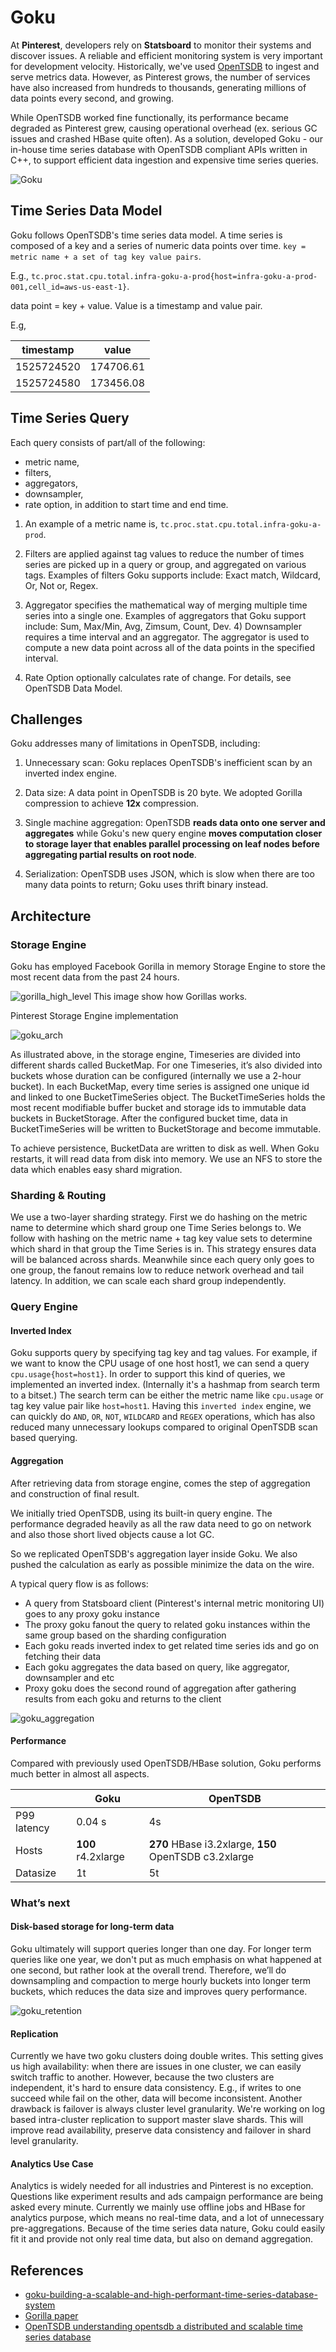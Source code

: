 # Goku


At **Pinterest**, developers rely on **Statsboard** to monitor their systems and discover issues. A reliable and efficient monitoring system is very important for development velocity. Historically, we've used [OpenTSDB](http://opentsdb.net/) to ingest and serve metrics data. However, as Pinterest grows, the number of services have also increased from hundreds to thousands, generating millions of data points every second, and growing.


While OpenTSDB worked fine functionally, its performance became degraded as Pinterest grew, causing operational overhead (ex. serious GC issues and crashed HBase quite often). As a solution, developed Goku - our in-house time series database with OpenTSDB compliant APIs written in C++, to support efficient data ingestion and expensive time series queries.

![Goku](../../images/databases/goku.webp)


## Time Series Data Model

Goku follows OpenTSDB's time series data model. A time series is composed of a key and a series of numeric data points over time. `key = metric name + a set of tag key value pairs`. 

E.g., `tc.proc.stat.cpu.total.infra-goku-a-prod{host=infra-goku-a-prod-001,cell_id=aws-us-east-1}`. 

data point = key + value. Value is a timestamp and value pair. 

E.g,

| timestamp | value |
| --- | --- |
| 1525724520 | 174706.61 |
| 1525724580 | 173456.08 |


## Time Series Query

Each query consists of part/all of the following: 

- metric name,
- filters,
- aggregators,
- downsampler,
- rate option, in addition to start time and end time.

1) An example of a metric name is, `tc.proc.stat.cpu.total.infra-goku-a-prod`.

2) Filters are applied against tag values to reduce the number of times series are picked up in a query or group, and aggregated on various tags. Examples of filters Goku supports include: Exact match, Wildcard, Or, Not or, Regex.

3) Aggregator specifies the mathematical way of merging multiple time series into a single one. Examples of aggregators that Goku support include: Sum, Max/Min, Avg, Zimsum, Count, Dev. 4) Downsampler requires a time interval and an aggregator. The aggregator is used to compute a new data point across all of the data points in the specified interval.

4) Rate Option optionally calculates rate of change. For details, see OpenTSDB Data Model.


## Challenges

Goku addresses many of limitations in OpenTSDB, including:

1) Unnecessary scan: Goku replaces OpenTSDB's inefficient scan by an inverted index engine.

2) Data size: A data point in OpenTSDB is 20 byte. We adopted Gorilla compression to achieve **12x** compression.

3) Single machine aggregation: OpenTSDB **reads data onto one server and aggregates** while Goku's new query engine **moves computation closer to storage layer that enables parallel processing on leaf nodes before aggregating partial results on root node**.

4) Serialization: OpenTSDB uses JSON, which is slow when there are too many data points to return; Goku uses thrift binary instead.


## Architecture

### Storage Engine

Goku has employed Facebook Gorilla in memory Storage Engine to store the most recent data from the past 24 hours.

![gorilla_high_level](../../images/databases/gorilla_high_level.png)
This image show how Gorillas works.

Pinterest Storage Engine implementation

![goku_arch](../../images/databases/goku_arch.webp)

As illustrated above, in the storage engine, Timeseries are divided into different shards called BucketMap. For one Timeseries, it’s also divided into buckets whose duration can be configured (internally we use a 2-hour bucket). In each BucketMap, every time series is assigned one unique id and linked to one BucketTimeSeries object. The BucketTimeSeries holds the most recent modifiable buffer bucket and storage ids to immutable data buckets in BucketStorage. After the configured bucket time, data in BucketTimeSeries will be written to BucketStorage and become immutable.

To achieve persistence, BucketData are written to disk as well. When Goku restarts, it will read data from disk into memory. We use an NFS to store the data which enables easy shard migration.


### Sharding & Routing

We use a two-layer sharding strategy. First we do hashing on the metric name to determine which shard group one Time Series belongs to. We follow with hashing on the metric name + tag key value sets to determine which shard in that group the Time Series is in. This strategy ensures data will be balanced across shards. Meanwhile since each query only goes to one group, the fanout remains low to reduce network overhead and tail latency. In addition, we can scale each shard group independently.

### Query Engine

#### Inverted Index

Goku supports query by specifying tag key and tag values. For example, if we want to know the CPU usage of one host host1, we can send a query `cpu.usage{host=host1}`. In order to support this kind of queries, we implemented an inverted index. (Internally it's a hashmap from search term to a bitset.) The search term can be either the metric name like `cpu.usage` or tag key value pair like `host=host1`. Having this `inverted index` engine, we can quickly do `AND`, `OR`, `NOT`, `WILDCARD` and `REGEX` operations, which has also reduced many unnecessary lookups compared to original OpenTSDB scan based querying.

#### Aggregation

After retrieving data from storage engine, comes the step of aggregation and construction of final result.

We initially tried OpenTSDB, using its built-in query engine. The performance degraded heavily as all the raw data need to go on network and also those short lived objects cause a lot GC.

So we replicated OpenTSDB's aggregation layer inside Goku. We also pushed the calculation as early as possible minimize the data on the wire.

A typical query flow is as follows:

- A query from Statsboard client (Pinterest's internal metric monitoring UI) goes to any proxy goku instance
- The proxy goku fanout the query to related goku instances within the same group based on the sharding configuration
- Each goku reads inverted index to get related time series ids and go on fetching their data
- Each goku aggregates the data based on query, like aggregator, downsampler and etc
- Proxy goku does the second round of aggregation after gathering results from each goku and returns to the client

![goku_aggregation](../../images/databases/goku_aggregation.webp)


#### Performance

Compared with previously used OpenTSDB/HBase solution, Goku performs much better in almost all aspects.


|     | Goku | OpenTSDB |
| --- | --- | --- |
| P99 latency | 0.04 s | 4s |
| Hosts | **100** r4.2xlarge | **270** HBase i3.2xlarge, **150** OpenTSDB c3.2xlarge |
| Datasize | 1t | 5t |


### What’s next

#### Disk-based storage for long-term data

Goku ultimately will support queries longer than one day. For longer term queries like one year, we don't put as much emphasis on what happened at one second, but rather look at the overall trend. Therefore, we’ll do downsampling and compaction to merge hourly buckets into longer term buckets, which reduces the data size and improves query performance.

![goku_retention](../../images/databases/goku_retention.webp)

#### Replication

Currently we have two goku clusters doing double writes. This setting gives us high availability: when there are issues in one cluster, we can easily switch traffic to another. However, because the two clusters are independent, it's hard to ensure data consistency. E.g., if writes to one succeed while fail on the other, data will become inconsistent. Another drawback is failover is always cluster level granularity. We're working on log based intra-cluster replication to support master slave shards. This will improve read availability, preserve data consistency and failover in shard level granularity.

#### Analytics Use Case

Analytics is widely needed for all industries and Pinterest is no exception. Questions like experiment results and ads campaign performance are being asked every minute. Currently we mainly use offline jobs and HBase for analytics purpose, which means no real-time data, and a lot of unnecessary pre-aggregations. Because of the time series data nature, Goku could easily fit it and provide not only real time data, but also on demand aggregation.







## References
- [goku-building-a-scalable-and-high-performant-time-series-database-system](https://medium.com/pinterest-engineering/goku-building-a-scalable-and-high-performant-time-series-database-system-a8ff5758a181)
- [Gorilla paper](https://www.vldb.org/pvldb/vol8/p1816-teller.pdf)
- [OpenTSDB understanding opentsdb a distributed and scalable time series database](https://medium.com/analytics-vidhya/understanding-opentsdb-a-distributed-and-scalable-time-series-database-e4efc7a3dbb7)

